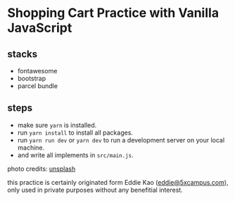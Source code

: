 # Shopping Cart Practice with Vanilla JavaScript

## stacks

- fontawesome
- bootstrap
- parcel bundle

## steps

- make sure `yarn` is installed.
- run `yarn install` to install all packages.
- run `yarn run dev` or `yarn dev` to run a development server on your local machine.
- and write all implements in `src/main.js`.

photo credits: [unsplash](https://unsplash.com/)

this practice is certainly originated form  Eddie Kao (eddie@5xcampus.com), only used in private purposes without any benefitial interest. 

